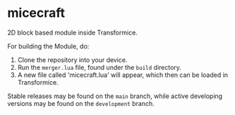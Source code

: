 # micecraft
2D block based module inside Transformice.

For building the Module, do:
1. Clone the repository into your device.
2. Run the `merger.lua` file, found under the `build` directory.
3. A new file called 'micecraft.lua' will appear, which then can be loaded in Transformice.

Stable releases may be found on the `main` branch, while active developing versions may be found on the `development` branch. 
